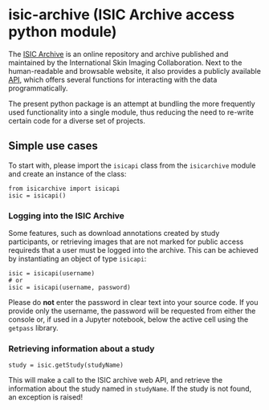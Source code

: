 # isic-archive (ISIC Archive access python module)
The [ISIC Archive](https://www.isic-archive.com/) is an online repository and
archive published and maintained by the International Skin Imaging Collaboration.
Next to the human-readable and browsable website, it also provides a publicly
available [API](https://isic-archive.com/api/v1), which offers several functions
for interacting with the data programmatically.

The present python package is an attempt at bundling the more frequently used
functionality into a single module, thus reducing the need to re-write certain
code for a diverse set of projects.

## Simple use cases
To start with, please import the ```isicapi``` class from the ```isicarchive``` module
and create an instance of the class:
~~~~
from isicarchive import isicapi
isic = isicapi()
~~~~

### Logging into the ISIC Archive
Some features, such as download annotations created by study participants, or
retrieving images that are not marked for public access requireds that a user
must be logged into the archive. This can be achieved by instantiating an
object of type ```isicapi```:

~~~~
isic = isicapi(username)
# or
isic = isicapi(username, password)
~~~~

Please do **not** enter the password in clear text into your source code. If you
provide only the username, the password will be requested from either the
console or, if used in a Jupyter notebook, below the active cell using the
```getpass``` library.

### Retrieving information about a study
~~~~
study = isic.getStudy(studyName)
~~~~

This will make a call to the ISIC archive web API, and retrieve the information
about the study named in ```studyName```. If the study is not found, an exception
is raised!
